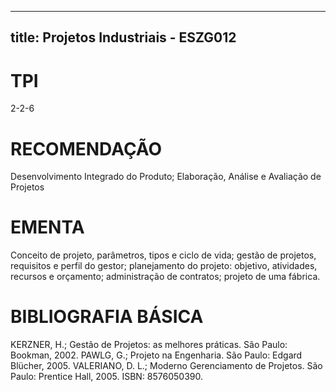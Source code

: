 
---
title: Projetos Industriais - ESZG012 
---

# TPI

2-2-6

# RECOMENDAÇÃO

Desenvolvimento Integrado do Produto; Elaboração, Análise e Avaliação de Projetos

# EMENTA

Conceito de projeto, parâmetros, tipos e ciclo de vida; gestão de projetos, requisitos e perfil do gestor; planejamento do projeto: objetivo, atividades, recursos e orçamento; administração de contratos; projeto de uma fábrica.

# BIBLIOGRAFIA BÁSICA

KERZNER, H.; Gestão de Projetos: as melhores práticas. São Paulo: Bookman, 2002.
PAWLG, G.; Projeto na Engenharia. São Paulo: Edgard Blücher, 2005.
VALERIANO, D. L.; Moderno Gerenciamento de Projetos. São Paulo: Prentice Hall, 2005. ISBN: 8576050390.
        